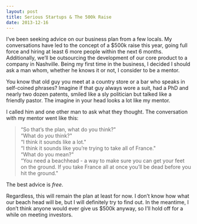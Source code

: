 ```yaml
---
layout: post
title: Serious Startups & The 500k Raise
date: 2013-12-16
---
```


I’ve been seeking advice on our business plan from a few locals. My conversations have led to the concept of a $500k raise this year, going full force and hiring at least 6 more people within the next 6 months. Additionally, we’ll be outsourcing the development of our core product to a company in Nashville. Being my first time in the business, I decided I should ask a man whom, whether he knows it or not, I consider to be a mentor.

You know that old guy you meet at a country store or a bar who speaks in self-coined phrases? Imagine if that guy always wore a suit, had a PhD and nearly two dozen patents, smiled like a sly politician but talked like a friendly pastor. The imagine in your head looks a lot like my mentor.

I called him and one other man to ask what they thought. The conversation with my mentor went like this:

> “So that’s the plan, what do you think?"  
“What do _you_ think?"  
“I think it sounds like a lot."  
“I think it sounds like you’re trying to take all of France."  
“What do you mean?"  
“You need a beachhead - a way to make sure you can get your feet on the ground. If you take France all at once you’ll be dead before you hit the ground."

The best advice is _free_.

Regardless, this will remain the plan at least for now. I don’t know how what our beach head will be, but I will definitely try to find out. In the meantime, I don’t think anyone would ever give us $500k anyway, so I’ll hold off for a while on meeting investors.
